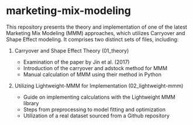 # marketing-mix-modeling
This repository presents the theory and implementation of one of the latest Marketing Mix Modeling (MMM) approaches, which utilizes Carryover and Shape Effect modeling. It comprises two distinct sets of files, including:

1. Carryover and Shape Effect Theory (01_theory)
   - Examination of the paper by Jin et al. (2017)
   - Introduction of the carryover and adstock method for MMM
   - Manual calculation of MMM using their method in Python

2. Utilizing Lightweight-MMM for Implementation (02_lightweight-mmm)
   - Guide on implementing calculations with the Lightweight MMM library
   - Steps from preprocessing to model fitting and optimization
   - Utilization of a real dataset sourced from a Github repository
